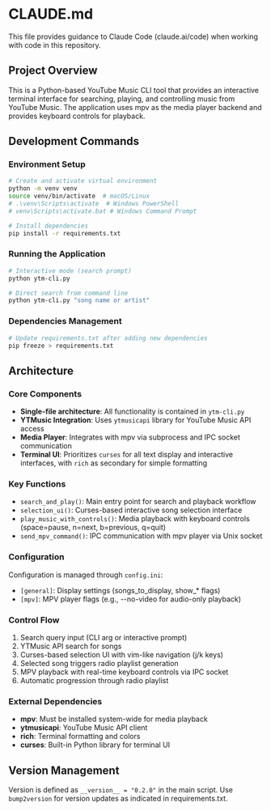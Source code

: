 # CLAUDE.md

This file provides guidance to Claude Code (claude.ai/code) when working with code in this repository.

## Project Overview

This is a Python-based YouTube Music CLI tool that provides an interactive terminal interface for searching, playing, and controlling music from YouTube Music. The application uses mpv as the media player backend and provides keyboard controls for playback.

## Development Commands

### Environment Setup
```bash
# Create and activate virtual environment
python -m venv venv
source venv/bin/activate  # macOS/Linux
# .\venv\Scripts\activate  # Windows PowerShell
# venv\Scripts\activate.bat # Windows Command Prompt

# Install dependencies
pip install -r requirements.txt
```

### Running the Application
```bash
# Interactive mode (search prompt)
python ytm-cli.py

# Direct search from command line
python ytm-cli.py "song name or artist"
```

### Dependencies Management
```bash
# Update requirements.txt after adding new dependencies
pip freeze > requirements.txt
```

## Architecture

### Core Components

- **Single-file architecture**: All functionality is contained in `ytm-cli.py`
- **YTMusic Integration**: Uses `ytmusicapi` library for YouTube Music API access
- **Media Player**: Integrates with mpv via subprocess and IPC socket communication
- **Terminal UI**: Prioritizes `curses` for all text display and interactive interfaces, with `rich` as secondary for simple formatting

### Key Functions

- `search_and_play()`: Main entry point for search and playback workflow
- `selection_ui()`: Curses-based interactive song selection interface  
- `play_music_with_controls()`: Media playback with keyboard controls (space=pause, n=next, b=previous, q=quit)
- `send_mpv_command()`: IPC communication with mpv player via Unix socket

### Configuration

Configuration is managed through `config.ini`:
- `[general]`: Display settings (songs_to_display, show_* flags)
- `[mpv]`: MPV player flags (e.g., --no-video for audio-only playback)

### Control Flow

1. Search query input (CLI arg or interactive prompt)
2. YTMusic API search for songs
3. Curses-based selection UI with vim-like navigation (j/k keys)
4. Selected song triggers radio playlist generation
5. MPV playback with real-time keyboard controls via IPC socket
6. Automatic progression through radio playlist

### External Dependencies

- **mpv**: Must be installed system-wide for media playback
- **ytmusicapi**: YouTube Music API client
- **rich**: Terminal formatting and colors
- **curses**: Built-in Python library for terminal UI

## Version Management

Version is defined as `__version__ = "0.2.0"` in the main script. Use `bump2version` for version updates as indicated in requirements.txt.
